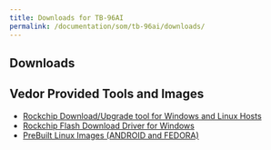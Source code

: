 ```yaml
---
title: Downloads for TB-96AI
permalink: /documentation/som/tb-96ai/downloads/
---
```

## Downloads

## Vedor Provided Tools and Images
- [Rockchip Download/Upgrade tool for Windows and Linux Hosts](https://1drv.ms/f/s!AhoFWWcHV7rXfxvmL4NNgUSyuLc)
- [Rockchip Flash Download Driver for Windows](https://1drv.ms/f/s!AhoFWWcHV7rXgQEN4kCS027uBRSa)
- [PreBuilt Linux Images (ANDROID and FEDORA)](https://1drv.ms/f/s!AhoFWWcHV7rXfiQI_EPY5W-kVGw)